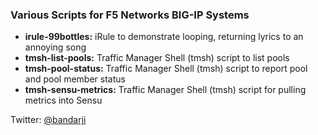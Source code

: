 ### Various Scripts for F5 Networks BIG-IP Systems

* **irule-99bottles:** iRule to demonstrate looping, returning lyrics to an annoying song
* **tmsh-list-pools:** Traffic Manager Shell (tmsh) script to list pools
* **tmsh-pool-status:** Traffic Manager Shell (tmsh) script to report pool and pool member status
* **tmsh-sensu-metrics:** Traffic Manager Shell (tmsh) script for pulling metrics into Sensu

Twitter: [@bandarji](https://twitter.com/bandarji)

